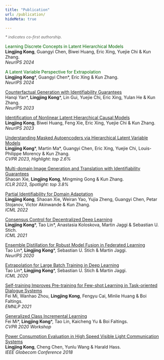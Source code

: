 ```yaml
---
title: "Publication" 
url: /publication/
hideMeta: true

---
```


<!-- Add the note at the top with smaller font and subdued color -->
<p style="font-size: 0.9em; color: #666; margin-bottom: 1em;">
  <em>* indicates co-first authorship.</em>
</p>


<!-- <span style="color: darkgreen">Causal Representation Learning from Multimodal Biological Observations</span>  
Yuewen Sun*, **Lingjing Kong***, Guangyi Chen, Loka Li, Gongxu Luo, Zijian Li, Yixuan Zhang, Yujia Zheng, Mengyue Yang, Petar Stojanov, Eran Segal, Eric Xing & Kun Zhang.  
_Preprint_


<span style="color: darkgreen">A Modular Approach to Adjust Deep Neural Networks for Performativity</span>  
Berker Demirel*, **Lingjing Kong***, Kun Zhang, Theofanis Karaletsos, Celestine Mendler-Dünner & Francesco Locatello.  
_Preprint_ -->


<span style="color: darkgreen">Learning Discrete Concepts in Latent Hierarchical Models</span>  
**Lingjing Kong**, Guangyi Chen, Biwei Huang, Eric Xing, Yuejie Chi & Kun Zhang.  
_NeurIPS 2024_


<span style="color: darkgreen">A Latent Variable Perspective for Extrapolation</span>  
**Lingjing Kong***, Guangyi Chen*, Eric Xing & Kun Zhang.  
_NeurIPS 2024_


<span style="color: darkgreen">[Counterfactual Generation with Identifiability Guarantees](https://arxiv.org/abs/2402.15309)</span>  
Hanqi Yan*, **Lingjing Kong***, Lin Gui, Yuejie Chi, Eric Xing, Yulan He & Kun Zhang.  
_NeurIPS 2023_



<span style="color: darkgreen">[Identification of Nonlinear Latent Hierarchical Causal Models](https://arxiv.org/abs/2306.07916)</span>  
**Lingjing Kong**, Biwei Huang, Feng Xie, Eric Xing, Yuejie Chi & Kun Zhang.  
_NeurIPS 2023_



<span style="color: darkgreen">[Understanding Masked Autoencoders via Hierarchical Latent Variable Models](https://arxiv.org/abs/2306.04898)</span>  
**Lingjing Kong***, Martin Ma*, Guangyi Chen, Eric Xing, Yuejie Chi, Louis-Philippe Morency & Kun Zhang.  
_CVPR 2023_, _Highlight: top 2.6%_



<span style="color: darkgreen">[Multi-domain Image Generation and Translation with Identifiability Guarantees](https://openreview.net/pdf?id=U2g8OGONA_V)</span>  
Shaoan Xie, **Lingjing Kong**, Mingming Gong & Kun Zhang.  
_ICLR 2023_, _Spotlight: top 3.8%_



<span style="color: darkgreen">[Partial Identifiability for Domain Adaptation](https://proceedings.mlr.press/v162/kong22a/kong22a.pdf)</span>  
**Lingjing Kong**, Shaoan Xie, Weiran Yao, Yujia Zheng, Guangyi Chen, Petar Stojanov, Victor Akinwande & Kun Zhang.  
_ICML 2022_



<span style="color: darkgreen">[Consensus Control for Decentralized Deep Learning](https://arxiv.org/pdf/2102.04828.pdf)</span>  
**Lingjing Kong***, Tao Lin*, Anastasia Koloskova, Martin Jaggi & Sebastian U. Stich.  
_ICML 2021_



<span style="color: darkgreen">[Ensemble Distillation for Robust Model Fusion in Federated Learning](https://papers.nips.cc/paper/2020/file/18df51b97ccd68128e994804f3eccc87-Paper.pdf)</span>  
Tao Lin*, **Lingjing Kong***, Sebastian U. Stich & Martin Jaggi.  
_NeurIPS 2020_



<span style="color: darkgreen">[Extrapolation for Large Batch Training in Deep Learning](http://proceedings.mlr.press/v119/lin20b/lin20b.pdf)</span>  
Tao Lin*, **Lingjing Kong***, Sebastian U. Stich & Martin Jaggi.  
_ICML 2020_



<span style="color: darkgreen">[Self-training Improves Pre-training for Few-shot Learning in Task-oriented Dialogue Systems](https://drive.google.com/file/d/1H3PkemqLpGDCAdDyLe2idDFjwC8x_Wil/view?usp=sharing)</span>  
Fei Mi, Wanhao Zhou, **Lingjing Kong**, Fengyu Cai, Minlie Huang & Boi Faltings.  
_EMNLP 2021_



<span style="color: darkgreen">[Generalized Class Incremental Learning](https://openaccess.thecvf.com/content_CVPRW_2020/papers/w15/Mi_Generalized_Class_Incremental_Learning_CVPRW_2020_paper.pdf)</span>  
Fei Mi*, **Lingjing Kong***, Tao Lin, Kaicheng Yu & Boi Faltings.  
_CVPR 2020 Workshop_



<span style="color: darkgreen">[Power Consumption Evaluation in High Speed Visible Light Communication Systems](https://ieeexplore.ieee.org/document/8647711)</span>  
**Lingjing Kong**, Cheng Chen, Yunlu Wang & Harald Hass.  
_IEEE Globecom Conference 2018_


